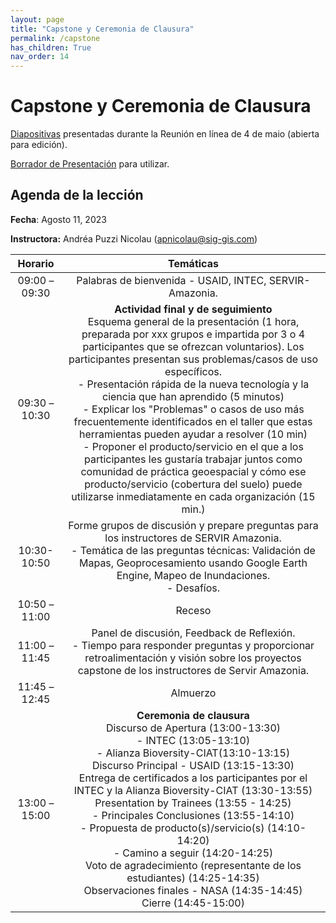 ```yaml
---
layout: page
title: "Capstone y Ceremonia de Clausura"
permalink: /capstone
has_children: True
nav_order: 14
---
```


# Capstone y Ceremonia de Clausura

[Diapositivas](https://docs.google.com/presentation/d/1LGYV0Ffc4Ax5fO-fAYtLuDhVmrpq38OT/edit?usp=sharing&ouid=117588040825190888554&rtpof=true&sd=true) presentadas durante la Reunión en línea de 4 de maio (abierta para edición).

[Borrador de Presentación](https://docs.google.com/presentation/d/19CXDsVFLMFqWe0rCeNdkWAizEBHJmR7e1J7cl-vpOpA/edit?usp=sharing) para utilizar.

## Agenda de la lección

**Fecha**: Agosto 11, 2023

**Instructora:** Andréa Puzzi Nicolau ([apnicolau@sig-gis.com](apnicolau@sig-gis.com))

|    Horario    |                                                                                                                                                                                                                                                                                                                                                                         Temáticas                                                                                                                                                                                                                                                                                                                                                                        |
|:-------------:|:--------------------------------------------------------------------------------------------------------------------------------------------------------------------------------------------------------------------------------------------------------------------------------------------------------------------------------------------------------------------------------------------------------------------------------------------------------------------------------------------------------------------------------------------------------------------------------------------------------------------------------------------------------------------------------------------------------------------------------------------------------:|
| 09:00 – 09:30 | Palabras de bienvenida - USAID, INTEC,  SERVIR-Amazonia.                                                                                                                                                                                                                                                                                                                                                                                                                                                                                                                                                                                                                                                                                                 |
| 09:30 – 10:30 | **Actividad final y de seguimiento**<br>Esquema general de la presentación (1 hora, preparada por xxx grupos e impartida por 3 o 4 participantes que se ofrezcan voluntarios). Los participantes presentan sus problemas/casos de uso específicos.<br>- Presentación rápida de la nueva tecnología y la ciencia que han aprendido (5 minutos)<br>- Explicar los "Problemas" o casos de uso más frecuentemente identificados en el taller que estas herramientas pueden ayudar a resolver (10 min)<br>- Proponer el producto/servicio en el que a los participantes les gustaría trabajar juntos como comunidad de práctica geoespacial y cómo ese producto/servicio (cobertura del suelo) puede utilizarse inmediatamente en cada organización (15 min.) |
|  10:30- 10:50 | Forme grupos de discusión y prepare preguntas para los instructores de SERVIR Amazonia.<br>- Temática de las preguntas técnicas: Validación de Mapas, Geoprocesamiento usando Google Earth Engine, Mapeo de Inundaciones.<br>- Desafíos.                                                                                                                                                                                                                                                                                                                                                                                                                                                                                                                 |
| 10:50 – 11:00 | Receso                                                                                                                                                                                                                                                                                                                                                                                                                                                                                                                                                                                                                                                                                                                                                   |
| 11:00 – 11:45 | Panel de discusión, Feedback de Reflexión.<br>- Tiempo para responder preguntas y proporcionar retroalimentación y visión sobre los proyectos capstone de los instructores de Servir Amazonia.                                                                                                                                                                                                                                                                                                                                                                                                                                                                                                                                                           |
| 11:45 – 12:45 | Almuerzo                                                                                                                                                                                                                                                                                                                                                                                                                                                                                                                                                                                                                                                                                                                                                 |
|  13:00 –15:00 | **Ceremonia de clausura**<br>Discurso de Apertura (13:00-13:30)<br>- INTEC (13:05-13:10)<br>- Alianza Bioversity-CIAT(13:10-13:15)<br>Discurso Principal - USAID (13:15-13:30)<br>Entrega de certificados a los participantes por el INTEC y la Alianza Bioversity-CIAT (13:30-13:55)	<br>Presentation by Trainees (13:55 - 14:25)<br>- Principales Conclusiones (13:55-14:10)<br>- Propuesta de producto(s)/servicio(s) (14:10-14:20)<br>- Camino a seguir (14:20-14:25)<br>Voto de agradecimiento (representante de los estudiantes)  (14:25-14:35)<br>Observaciones finales - NASA (14:35-14:45)<br>Cierre (14:45-15:00)                                                                                                                               |
